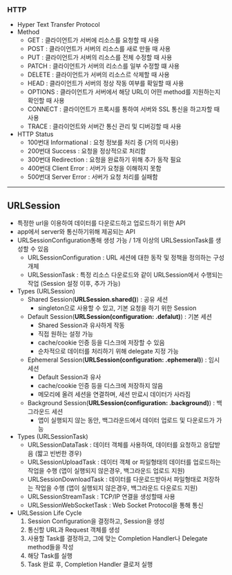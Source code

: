 ###  HTTP
- Hyper Text Transfer Protocol
- Method
  - GET : 클라이언트가 서버에 리소스를 요청할 때 사용
  - POST : 클라이언트가 서버의 리소스를 새로 만들 때 사용
  - PUT : 클라이언트가 서버의 리소스를 전체 수정할 때 사용
  - PATCH : 클라이언트가 서버의 리소스를 일부 수정할 떄 사용
  - DELETE : 클라이언트가 서버의 리소스르 삭제할 때 사용
  - HEAD : 클라이언트가 서버의 정상 작동 여부를 확일할 때 사용
  - OPTIONS : 클라이언트가 서버에서 해당 URL이 어떤 method를 지원하는지 확인할 때 사용
  - CONNECT : 클라이언트가 프록시를 통하여 서버와 SSL 통신을 하고자할 때 사용
  - TRACE : 클라이언트와 서버간 통신 관리 및 디버깅할 때 사용
- HTTP Status
  - 100번대 Informational : 요청 정보를 처리 중 (거의 미사용)
  - 200번대 Success : 요청을 정상적으로 처리함
  - 300번대 Redirection : 요청을 완료하기 위해 추가 동작 필요
  - 400번대 Client Error : 서버가 요청을 이해하지 못함
  - 500번대 Server Error : 서버가 요청 처리를 실패함

----

## URLSession
- 특정한 url을 이용하여 데이터를 다운로드하고 업로드하기 위한 API
- app에서 server와 통신하기위해 제공되는 API
- URLSessionConfiguration통해 생성 가능 / 1개 이상의 URLSessionTask를 생성할 수 있음
  - URLSessionConfiguration : URL 세션에 대한 동작 및 정책을 정의하는 구성 개체
  - URLSessionTask : 특정 리소스 다운로드와 같이 URLSession에서 수행되는 작업 (Session 설정 이후, 추가 가능)
- Types (URLSession)
  - Shared Session(**URLSession.shared()**) : 공유 세션
    - singleton으로 사용할 수 있고, 기본 요청을 하기 위한 Session
  - Default Session(**URLSession(configuration: .defalut)**) : 기본 세션
    - Shared Session과 유사하게 작동
    - 직접 원하는 설정 가능
    - cache/cookie 인증 등을 디스크에 저장할 수 있음
    - 순차적으로 데이터를 처리하기 위해 delegate 지정 가능
  - Ephemeral Session(**URLSession(configuration: .ephemeral)**) : 임시 세션
    - Default Session과 유사
    - cache/cookie 인증 등을 디스크에 저장하지 않음
    - 메모리에 올려 세션을 연결하며, 세션 만료시 데이터가 사라짐
  - Background Session(**URLSession(configuration: .background)**) : 백그라운드 세션
    - 앱이 실행되지 않는 동안, 백그라운드에서 데이터 업로드 및 다운로드가 가능
- Types (URLSessionTask)
  - URLSessionDataTask : 데이터 객체를 사용하여, 데이터를 요청하고 응답받음 (짧고 빈번한 경우)
  - URLSessionUploadTask : 데이터 객체 or 파일형태의 데이터를 업로드하는 작업을 수행 (앱이 실행되지 않은경우, 백그라운드 업로드 지원)
  - URLSessionDownloadTask : 데이터를 다운로드받아서 파일형태로 저장하는 작업을 수행 (앱이 실행되지 않은경우, 백그라운드 다운로드 지원)
  - URLSessionStreamTask : TCP/IP 연결을 생성할때 사용
  - URLSessionWebSocketTask : Web Socket Protocol을 통해 통신
- URLSession Life Cycle
  1. Session Configuration을 결정하고, Session을 생성
  2. 통신할 URL과 Request 객체를 생성
  3. 사용할 Task를 결정하고, 그에 맞는 Completion Handler나 Delegate method들을 작성
  4. 해당 Task를 실행
  5. Task 완료 후, Completion Handler 클로저 실행
